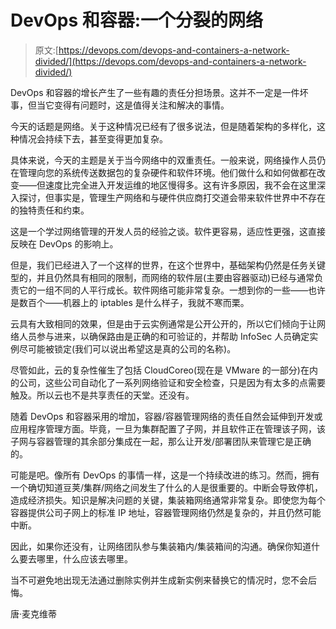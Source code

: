 # DevOps 和容器:一个分裂的网络

> 原文:[https://devops.com/devops-and-containers-a-network-divided/](https://devops.com/devops-and-containers-a-network-divided/)

DevOps 和容器的增长产生了一些有趣的责任分担场景。这并不一定是一件坏事，但当它变得有问题时，这是值得关注和解决的事情。

今天的话题是网络。关于这种情况已经有了很多说法，但是随着架构的多样化，这种情况会持续下去，甚至变得更加复杂。

具体来说，今天的主题是关于当今网络中的双重责任。一般来说，网络操作人员仍在管理向您的系统传送数据包的复杂硬件和软件环境。他们做什么和如何做都在改变——但速度比完全进入开发运维的地区慢得多。这有许多原因，我不会在这里深入探讨，但事实是，管理生产网络和与硬件供应商打交道会带来软件世界中不存在的独特责任和约束。

这是一个学过网络管理的开发人员的经验之谈。软件更容易，适应性更强，这直接反映在 DevOps 的影响上。

但是，我们已经进入了一个这样的世界，在这个世界中，基础架构仍然是任务关键型的，并且仍然具有相同的限制，而网络的软件层(主要由容器驱动)已经与通常负责它的一组不同的人平行成长。软件网络可能非常复杂。一想到你的一些——也许是数百个——机器上的 iptables 是什么样子，我就不寒而栗。

云具有大致相同的效果，但是由于云实例通常是公开公开的，所以它们倾向于让网络人员参与进来，以确保路由是正确的和可验证的，并帮助 InfoSec 人员确定实例尽可能被锁定(我们可以说出希望这是真的公司的名称)。

尽管如此，云的复杂性催生了包括 CloudCoreo(现在是 VMware 的一部分)在内的公司，这些公司自动化了一系列网络验证和安全检查，只是因为有太多的点需要触及。所以云也不是共享责任的天堂。还没有。

随着 DevOps 和容器采用的增加，容器/容器管理网络的责任自然会延伸到开发或应用程序管理方面。毕竟，一旦为集群配置了子网，并且软件正在管理该子网，该子网与容器管理的其余部分集成在一起，那么让开发/部署团队来管理它是正确的。

可能是吧。像所有 DevOps 的事情一样，这是一个持续改进的练习。然而，拥有一个确切知道豆荚/集群/网络之间发生了什么的人是很重要的。中断会导致停机，造成经济损失。知识是解决问题的关键，集装箱网络通常非常复杂。即使您为每个容器提供公司子网上的标准 IP 地址，容器管理网络仍然是复杂的，并且仍然可能中断。

因此，如果你还没有，让网络团队参与集装箱内/集装箱间的沟通。确保你知道什么要去哪里，什么应该去哪里。

当不可避免地出现无法通过删除实例并生成新实例来替换它的情况时，您不会后悔。

唐·麦克维蒂